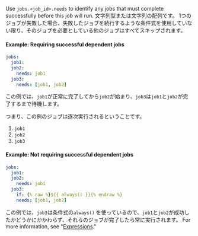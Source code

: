 Use `jobs.<job_id>.needs` to identify any jobs that must complete successfully before this job will run. 文字列型または文字列の配列です。 1つのジョブが失敗した場合、失敗したジョブを続行するような条件式を使用していない限り、そのジョブを必要としている他のジョブはすべてスキップされます。

#### Example: Requiring successful dependent jobs

```yaml
jobs:
  job1:
  job2:
    needs: job1
  job3:
    needs: [job1, job2]
```

この例では、`job1`が正常に完了してから`job2`が始まり、`job3`は`job1`と`job2`が完了するまで待機します。

つまり、この例のジョブは逐次実行されるということです。

1. `job1`
2. `job2`
3. `job3`

#### Example: Not requiring successful dependent jobs

```yaml
jobs:
  job1:
  job2:
    needs: job1
  job3:
    if: {% raw %}${{ always() }}{% endraw %}
    needs: [job1, job2]
```

この例では、`job3`は条件式の`always()` を使っているので、`job1`と`job2`が成功したかどうかにかかわらず、それらのジョブが完了したら常に実行されます。 For more information, see "[Expressions](/actions/learn-github-actions/expressions#job-status-check-functions)."
